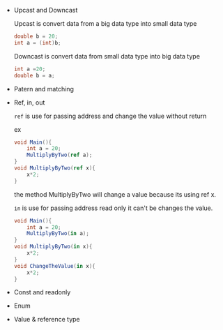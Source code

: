 - Upcast and Downcast
    
    Upcast is convert data from a big data type into small data type
    ```csharp
    double b = 20;
    int a = (int)b;
    ```

    Downcast is convert data from small data type into big data type
    ```csharp
    int a =20;
    double b = a;
    ```
- Patern and matching
- Ref, in, out

    `ref` is use for passing address and change the value without return

    ex
    ```csharp
    void Main(){
        int a = 20;
        MultiplyByTwo(ref a);
    }
    void MultiplyByTwo(ref x){
        x*2;
    }
    ```
    the method MultiplyByTwo will change a value because its using ref x.

    `in` is use for passing address read only it can't be changes the value.

    ```csharp
    void Main(){
        int a = 20;
        MultiplyByTwo(in a);
    }
    void MultiplyByTwo(in x){
        x*2;
    }
    void ChangeTheValue(in x){
        x*2;
    }    
    ```


    

    
    
- Const and readonly
- Enum
- Value & reference type